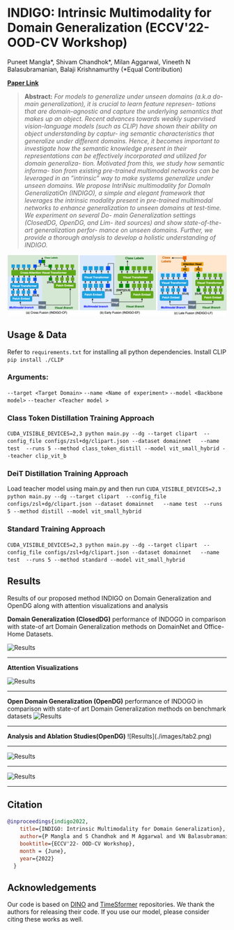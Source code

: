 # INDIGO: Intrinsic Multimodality for Domain Generalization (ECCV'22- OOD-CV Workshop)

Puneet Mangla*,
Shivam Chandhok*,
Milan Aggarwal,
Vineeth N Balasubramanian,
Balaji Krishnamurthy (*Equal Contribution)

**[Paper Link](https://arxiv.org/abs/2206.05912)** 


> **Abstract:**
>*For models to generalize under unseen domains (a.k.a do- main generalization), it is crucial to learn feature represen- tations that are domain-agnostic and capture the underlying semantics that makes up an object. Recent advances towards weakly supervised vision-language models (such as CLIP) have shown their ability on object understanding by captur- ing semantic characteristics that generalize under different domains. Hence, it becomes important to investigate how the semantic knowledge present in their representations can be effectively incorporated and utilized for domain generaliza- tion. Motivated from this, we study how semantic informa- tion from existing pre-trained multimodal networks can be leveraged in an ”intrinsic” way to make systems generalize under unseen domains. We propose IntriNsic multimodality for DomaIn GeneralizatiOn (INDIGO), a simple and elegant framework that leverages the intrinsic modality present in pre-trained multimodal networks to enhance generalization to unseen domains at test-time. We experiment on several Do- main Generalization settings (ClosedDG, OpenDG, and Lim- ited sources) and show state-of-the-art generalization perfor- mance on unseen domains. Further, we provide a thorough analysis to develop a holistic understanding of INDIGO.*


<p align="center">
  <img alt="intro_image" src="./images/main_fig.png" width="1150"/>
</p>



## Usage & Data
Refer to `requirements.txt` for installing all python dependencies.
Install CLIP
```pip install ./CLIP```


### Arguments: 
```--target <Target Domain>```
```--name <Name of experiment>```
```--model <Backbone model>```
```--teacher <Teacher model >```

### Class Token Distillation Training Approach
```CUDA_VISIBLE_DEVICES=2,3 python main.py --dg --target clipart  --config_file configs/zsl+dg/clipart.json --dataset domainnet   --name test  --runs 5 --method class_token_distill --model vit_small_hybrid --teacher clip_vit_b ```

### DeiT Distillation Training Approach
Load teacher model using main.py and then run
```CUDA_VISIBLE_DEVICES=2,3 python main.py --dg --target clipart  --config_file configs/zsl+dg/clipart.json --dataset domainnet   --name test  --runs 5 --method distill --model vit_small_hybrid ```

### Standard Training Approach
```CUDA_VISIBLE_DEVICES=2,3 python main.py --dg --target clipart  --config_file configs/zsl+dg/clipart.json --dataset domainnet   --name test  --runs 5 --method standard --model vit_small_hybrid```
## Results
Results of our proposed method INDIGO on Domain Generalization and OpenDG along with attention visualizations and analysis

<strong>Domain Generalization (ClosedDG)</strong> performance of INDOGO in comparison with state-of art Domain Generalization methods on DomainNet and Office-Home Datasets.

![Results](./images/tab1.png)

<hr />
<strong> Attention Visualizations</strong>

![Results](./images/attn.png)

<hr />

<strong>Open Domain Generalization (OpenDG)</strong> performance of INDOGO in comparison with state-of art Domain Generalization methods on benchmark datasets
![Results](./images/tab3.png)


<hr />
<strong>Analysis and Ablation Studies(OpenDG)</strong> 
![Results](./images/tab2.png)

<hr />


![Results](./images/ablation.png)

<hr />


![Results](./images/ablation2.png)

<hr />







## Citation

```bibtex
@inproceedings{indigo2022,
    title={INDIGO: Intrinsic Multimodality for Domain Generalization}, 
    author={P Mangla and S Chandhok and M Aggarwal and VN Balasubramanian and B Krishnamurthy},
    booktitle={ECCV'22- OOD-CV Workshop},
    month = {June},
    year={2022}
  }
```


## Acknowledgements
Our code is based on [DINO](https://github.com/facebookresearch/dino) and [TimeSformer](https://github.com/facebookresearch/TimeSformer) repositories. We thank the authors for releasing their code. If you use our model, please consider citing these works as well.


